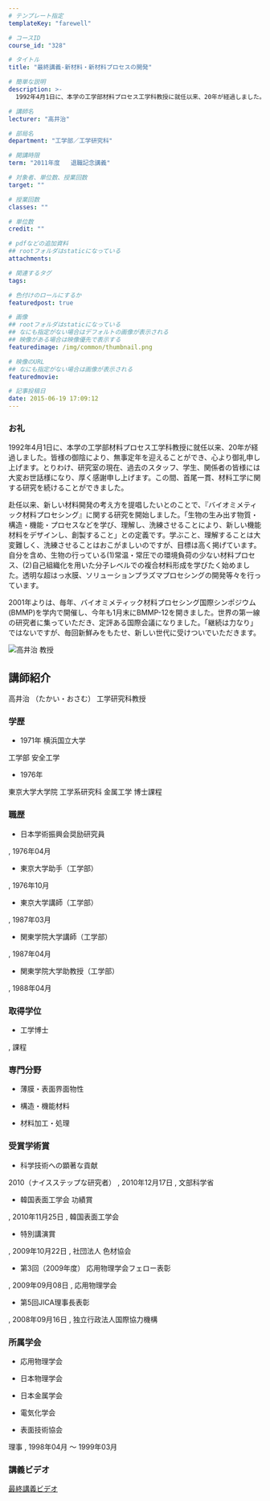 ```yaml
---
# テンプレート指定
templateKey: "farewell"

# コースID
course_id: "328"

# タイトル
title: "最終講義-新材料・新材料プロセスの開発"

# 簡単な説明
description: >-
  1992年4月1日に、本学の工学部材料プロセス工学科教授に就任以来、20年が経過しました。皆様の御陰により、無事定年を迎えることができ、心より御礼申し上げます。とりわけ、研究室の現在、過去のスタッ...

# 講師名
lecturer: "高井治"

# 部局名
department: "工学部／工学研究科"

# 開講時限
term: "2011年度	退職記念講義"

# 対象者、単位数、授業回数
target: ""

# 授業回数
classes: ""

# 単位数
credit: ""

# pdfなどの追加資料
## rootフォルダはstaticになっている
attachments: 

# 関連するタグ
tags:

# 色付けのロールにするか
featuredpost: true

# 画像
## rootフォルダはstaticになっている
## なにも指定がない場合はデフォルトの画像が表示される
## 映像がある場合は映像優先で表示する
featuredimage: /img/common/thumbnail.png

# 映像のURL
## なにも指定がない場合は画像が表示される
featuredmovie: 

# 記事投稿日
date: 2015-06-19 17:09:12
---
```


### お礼

1992年4月1日に、本学の工学部材料プロセス工学科教授に就任以来、20年が経過しました。皆様の御陰により、無事定年を迎えることができ、心より御礼申し上げます。とりわけ、研究室の現在、過去のスタッフ、学生、関係者の皆様には大変お世話様になり、厚く感謝申し上げます。この間、首尾一貫、材料工学に関する研究を続けることができました。

赴任以来、新しい材料開発の考え方を提唱したいとのことで、『バイオミメティック材料プロセシング』に関する研究を開始しました。「生物の生み出す物質・構造・機能・プロセスなどを学び、理解し、洗練させることにより、新しい機能材料をデザインし、創製すること」との定義です。学ぶこと、理解することは大変難しく、洗練させることはおこがましいのですが、目標は高く掲げています。自分を含め、生物の行っている(1)常温・常圧での環境負荷の少ない材料プロセス、(2)自己組織化を用いた分子レベルでの複合材料形成を学びたく始めました。透明な超はっ水膜、ソリューションプラズマプロセシングの開発等々を行っています。

2001年よりは、毎年、バイオミメティック材料プロセシング国際シンポジウム(BMMP)を学内で開催し、今年も1月末にBMMP-12を開きました。世界の第一線の研究者に集っていただき、定評ある国際会議になりました。「継続は力なり」ではないですが、毎回新鮮みをもたせ、新しい世代に受けついでいただきます。

![高井治 教授](/files/328/s_takai.png) 

## 講師紹介

高井治 （たかい・おさむ） 工学研究科教授

### 学歴

* 1971年 横浜国立大学

工学部 安全工学

* 1976年

東京大学大学院 工学系研究科 金属工学 博士課程

### 職歴

* 日本学術振興会奨励研究員

, 1976年04月

* 東京大学助手（工学部）

, 1976年10月

* 東京大学講師（工学部）

, 1987年03月

* 関東学院大学講師（工学部）

, 1987年04月

* 関東学院大学助教授（工学部）

, 1988年04月

### 取得学位

* 工学博士

, 課程

### 専門分野

* 薄膜・表面界面物性

* 構造・機能材料

* 材料加工・処理

### 受賞学術賞

* 科学技術への顕著な貢献

2010（ナイスステップな研究者） , 2010年12月17日 , 文部科学省

* 韓国表面工学会 功績賞

, 2010年11月25日 , 韓国表面工学会

* 特別講演賞

, 2009年10月22日 , 社団法人 色材協会

* 第3回（2009年度） 応用物理学会フェロー表彰

, 2009年09月08日 , 応用物理学会

* 第5回JICA理事長表彰

, 2008年09月16日 , 独立行政法人国際協力機構

### 所属学会

* 応用物理学会

* 日本物理学会

* 日本金属学会

* 電気化学会

* 表面技術協会

理事 , 1998年04月 〜 1999年03月

### 講義ビデオ

[最終講義ビデオ][1]

[1]: https://nuvideo.media.nagoya-u.ac.jp/embed/b0a08a5614fe340587fa42c868e81289b3be36dd